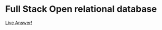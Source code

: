 # Full Stack Open relational database

[Live Answer!](https://github.com/sahandsn/full-stack-open-postgres)